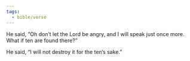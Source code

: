 ```yaml
---
tags:
  - bible/verse
---
```

He said, “Oh don’t let the Lord be angry, and I will speak just once more. What if ten are found there?”

He said, “I will not destroy it for the ten’s sake.”